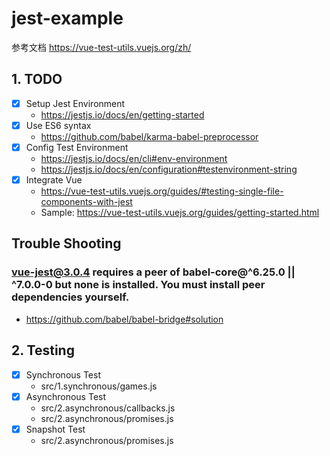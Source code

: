 # jest-example

参考文档 https://vue-test-utils.vuejs.org/zh/

## 1. TODO
- [x] Setup Jest Environment
	* https://jestjs.io/docs/en/getting-started
- [x] Use ES6 syntax
	* https://github.com/babel/karma-babel-preprocessor
- [x] Config Test Environment
	* https://jestjs.io/docs/en/cli#env-environment
    * https://jestjs.io/docs/en/configuration#testenvironment-string
- [x] Integrate Vue
	* https://vue-test-utils.vuejs.org/guides/#testing-single-file-components-with-jest
	* Sample: https://vue-test-utils.vuejs.org/guides/getting-started.html

## Trouble Shooting

### vue-jest@3.0.4 requires a peer of babel-core@^6.25.0 || ^7.0.0-0 but none is installed. You must install peer dependencies yourself.
* https://github.com/babel/babel-bridge#solution


## 2. Testing
- [x] Synchronous Test
	* src/1.synchronous/games.js
- [x] Asynchronous Test
	* src/2.asynchronous/callbacks.js
	* src/2.asynchronous/promises.js
- [x] Snapshot Test
	* src/2.asynchronous/promises.js
